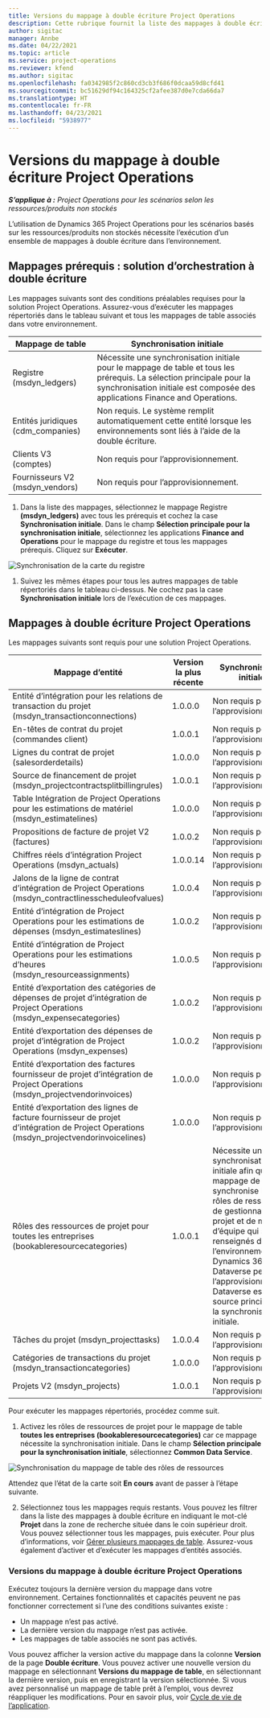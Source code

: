 ```yaml
---
title: Versions du mappage à double écriture Project Operations
description: Cette rubrique fournit la liste des mappages à double écriture requis pour Dynamics 365 Project Operations.
author: sigitac
manager: Annbe
ms.date: 04/22/2021
ms.topic: article
ms.service: project-operations
ms.reviewer: kfend
ms.author: sigitac
ms.openlocfilehash: fa0342985f2c860cd3cb3f686f0dcaa59d8cfd41
ms.sourcegitcommit: bc51629df94c164325cf2afee387d0e7cda66da7
ms.translationtype: HT
ms.contentlocale: fr-FR
ms.lasthandoff: 04/23/2021
ms.locfileid: "5938977"
---
```

# <a name="project-operations-dual-write-map-versions"></a>Versions du mappage à double écriture Project Operations

_**S’applique à :** Project Operations pour les scénarios selon les ressources/produits non stockés_

L’utilisation de Dynamics 365 Project Operations pour les scénarios basés sur les ressources/produits non stockés nécessite l’exécution d’un ensemble de mappages à double écriture dans l’environnement. 

## <a name="prerequisite-maps-dual-write-orchestration-solution"></a>Mappages prérequis : solution d’orchestration à double écriture

Les mappages suivants sont des conditions préalables requises pour la solution Project Operations. Assurez-vous d’exécuter les mappages répertoriés dans le tableau suivant et tous les mappages de table associés dans votre environnement.

| Mappage de table | Synchronisation initiale |
| --- | --- |
| Registre (msdyn_ledgers) | Nécessite une synchronisation initiale pour le mappage de table et tous les prérequis. La sélection principale pour la synchronisation initiale est composée des applications Finance and Operations. |
| Entités juridiques (cdm_companies) | Non requis. Le système remplit automatiquement cette entité lorsque les environnements sont liés à l’aide de la double écriture. |
| Clients V3 (comptes) | Non requis pour l’approvisionnement. |
| Fournisseurs V2 (msdyn_vendors) | Non requis pour l’approvisionnement. |

1. Dans la liste des mappages, sélectionnez le mappage Registre **(msdyn\_ledgers)** avec tous les prérequis et cochez la case **Synchronisation initiale**. Dans le champ **Sélection principale pour la synchronisation initiale**, sélectionnez les applications **Finance and Operations** pour le mappage du registre et tous les mappages prérequis. Cliquez sur **Exécuter**.

![Synchronisation de la carte du registre](media/DW6.png)

1. Suivez les mêmes étapes pour tous les autres mappages de table répertoriés dans le tableau ci-dessus. Ne cochez pas la case **Synchronisation initiale** lors de l’exécution de ces mappages.

## <a name="project-operations-dual-write-maps"></a>Mappages à double écriture Project Operations

Les mappages suivants sont requis pour une solution Project Operations.

| **Mappage d’entité** | **Version la plus récente** | **Synchronisation initiale** |
| --- | --- | --- |
| Entité d’intégration pour les relations de transaction du projet (msdyn\_transactionconnections) | 1.0.0.0 | Non requis pour l’approvisionnement. |
| En-têtes de contrat du projet (commandes client) | 1.0.0.1 | Non requis pour l’approvisionnement. |
| Lignes du contrat de projet (salesorderdetails) | 1.0.0.0 | Non requis pour l’approvisionnement. |
| Source de financement de projet (msdyn_projectcontractsplitbillingrules) | 1.0.0.1 | Non requis pour l’approvisionnement. |
| Table Intégration de Project Operations pour les estimations de matériel (msdyn\_estimatelines) | 1.0.0.0 | Non requis pour l’approvisionnement. |
| Propositions de facture de projet V2 (factures) | 1.0.0.2 | Non requis pour l’approvisionnement. |
| Chiffres réels d’intégration Project Operations (msdyn_actuals) | 1.0.0.14 | Non requis pour l’approvisionnement. |
| Jalons de la ligne de contrat d’intégration de Project Operations (msdyn_contractlinesscheduleofvalues) | 1.0.0.4 | Non requis pour l’approvisionnement. |
| Entité d’intégration de Project Operations pour les estimations de dépenses (msdyn_estimateslines) | 1.0.0.2 | Non requis pour l’approvisionnement. |
| Entité d’intégration de Project Operations pour les estimations d’heures (msdyn_resourceassignments) | 1.0.0.5 | Non requis pour l’approvisionnement. |
| Entité d’exportation des catégories de dépenses de projet d’intégration de Project Operations (msdyn_expensecategories) | 1.0.0.2 | Non requis pour l’approvisionnement. |
| Entité d’exportation des dépenses de projet d’intégration de Project Operations (msdyn_expenses) | 1.0.0.2 | Non requis pour l’approvisionnement. |
| Entité d’exportation des factures fournisseur de projet d’intégration de Project Operations (msdyn_projectvendorinvoices) | 1.0.0.0 | Non requis pour l’approvisionnement. |
| Entité d’exportation des lignes de facture fournisseur de projet d’intégration de Project Operations (msdyn_projectvendorinvoicelines) | 1.0.0.0 | Non requis pour l’approvisionnement. |
| Rôles des ressources de projet pour toutes les entreprises (bookableresourcecategories) | 1.0.0.1 | Nécessite une synchronisation initiale afin que le mappage de table synchronise les rôles de ressources de gestionnaire de projet et de membre d’équipe qui sont renseignés dans l’environnement Dynamics 365 Dataverse pendant l’approvisionnement. Dataverse est la source principale de la synchronisation initiale. |
| Tâches du projet (msdyn_projecttasks) | 1.0.0.4 | Non requis pour l’approvisionnement. |
| Catégories de transactions du projet (msdyn_transactioncategories) | 1.0.0.0 | Non requis pour l’approvisionnement. |
| Projets V2 (msdyn_projects) | 1.0.0.1 | Non requis pour l’approvisionnement. |

Pour exécuter les mappages répertoriés, procédez comme suit.

1. Activez les rôles de ressources de projet pour le mappage de table **toutes les entreprises (bookableresourcecategories)** car ce mappage nécessite la synchronisation initiale. Dans le champ **Sélection principale pour la synchronisation initiale**, sélectionnez **Common Data Service**. 

 ![Synchronisation du mappage de table des rôles de ressources](media/6ResourceInitialSync.jpg)

 Attendez que l’état de la carte soit **En cours** avant de passer à l’étape suivante.

2. Sélectionnez tous les mappages requis restants. Vous pouvez les filtrer dans la liste des mappages à double écriture en indiquant le mot-clé **Projet** dans la zone de recherche située dans le coin supérieur droit. Vous pouvez sélectionner tous les mappages, puis exécuter. Pour plus d’informations, voir [Gérer plusieurs mappages de table](/dynamics365/fin-ops-core/dev-itpro/data-entities/dual-write/multiple-entity-maps). Assurez-vous également d’activer et d’exécuter les mappages d’entités associés.

### <a name="project-operations-dual-write-map-versions"></a>Versions du mappage à double écriture Project Operations

Exécutez toujours la dernière version du mappage dans votre environnement. Certaines fonctionnalités et capacités peuvent ne pas fonctionner correctement si l’une des conditions suivantes existe :

- Un mappage n’est pas activé.
- La dernière version du mappage n’est pas activée. 
- Les mappages de table associés ne sont pas activés.

Vous pouvez afficher la version active du mappage dans la colonne **Version** de la page **Double écriture**. Vous pouvez activer une nouvelle version du mappage en sélectionnant **Versions du mappage de table**, en sélectionnant la dernière version, puis en enregistrant la version sélectionnée. Si vous avez personnalisé un mappage de table prêt à l’emploi, vous devrez réappliquer les modifications. Pour en savoir plus, voir [Cycle de vie de l’application](/dynamics365/fin-ops-core/dev-itpro/data-entities/dual-write/app-lifecycle-management).
